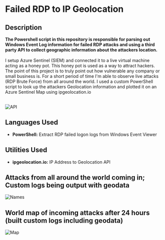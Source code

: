 <h1>Failed RDP to IP Geolocation</h1>


<h2> Description </h2>
<b>The Powershell script in this repository is responsible for parsing out Windows Event Log information for failed RDP attacks and using a third party API to collect geographic information about the attackers location.
</b>
<br />
<br />
I setup Azure Sentinel (SIEM) and connected it to a live virtual machine acting as a honey pot. This honey pot
is used as a way to attract hackers. The point of this project is to truly point out how vulnerable any company or small business is.
For a short period of time I'm able to observe live attacks (RDP Brute Force) from all around the world. 
I used a custom PowerShell script to 
look up the attackers Geolocation information and plotted it on an Azure Sentinel Map using ipgeolocation.io
<br />
<br />

![API](https://github.com/Macheeeeto/AzureSentinal-Lab/assets/135657145/d8d75dc3-8667-46e1-ac40-4b5a1ff03024)

<h2>Languages Used</h2>

- <b>PowerShell:</b> Extract RDP failed logon logs from Windows Event Viewer
  
<h2>Utilities Used</h2>

- <b>ipgeolocation.io:</b> IP Address to Geolocation API

<h2>Attacks from all around the world coming in; Custom logs being output with geodata</h2>

  ![Names](https://github.com/Macheeeeto/AzureSentinal-Lab/assets/135657145/1f67ee2a-8559-4b7f-b4c6-ee272e324f48)


<h2>World map of incoming attacks after 24 hours (built custom logs including geodata)</h2> 

![Map](https://github.com/Macheeeeto/AzureSentinal-Lab/assets/135657145/fa87627f-7c10-43af-b2b0-8d26b5a70605)



